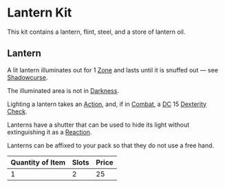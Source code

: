# Lantern Kit

This kit contains a lantern, flint, steel, and a store of lantern oil.

## Lantern

A lit lantern illuminates out for 1 [Zone](../../../Game%20Procedures/Core%20Procedures/Zone.md) and lasts until it is snuffed out — see [Shadowcurse](../../../Game%20Procedures/Hazards/Shadowcurse.md).

The illuminated area is not in [Darkness](../../../Game%20Procedures/Hazards/Darkness.md).

Lighting a lantern takes an [Action](../../../Game%20Procedures/Core%20Procedures/Action.md), and, if in [Combat](../../../Game%20Procedures/Combat/Combat.md), a [DC](../../../Game%20Procedures/Core%20Procedures/DC.md) 15 [Dexterity](../../../Player%20Characters/The%20Ability%20Scores/Dexterity.md) [Check](../../../Game%20Procedures/Core%20Procedures/Check.md).

Lanterns have a shutter that can be used to hide its light without extinguishing it as a [Reaction](../../../Game%20Procedures/Combat/Reaction.md).

Lanterns can be affixed to your pack so that they do not use a free hand.

| Quantity of Item | Slots | Price |
| ---------------- | ----- | ----- |
| 1                | 2     | 25    |
